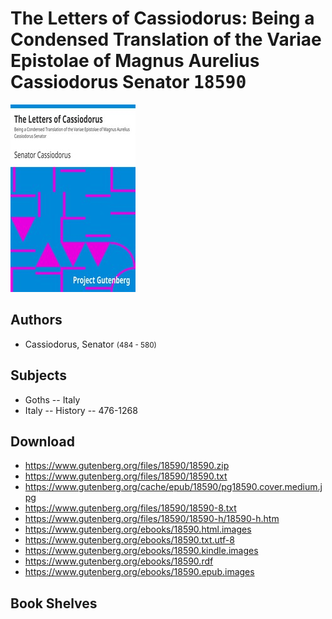 # The Letters of Cassiodorus: Being a Condensed Translation of the Variae Epistolae of Magnus Aurelius Cassiodorus Senator <kbd>18590</kbd>

![](./cover.medium.jpg "")

## Authors


 - Cassiodorus, Senator <small>(484 - 580)</small>

## Subjects


 - Goths -- Italy
 - Italy -- History -- 476-1268

## Download


 - https://www.gutenberg.org/files/18590/18590.zip
 - https://www.gutenberg.org/files/18590/18590.txt
 - https://www.gutenberg.org/cache/epub/18590/pg18590.cover.medium.jpg
 - https://www.gutenberg.org/files/18590/18590-8.txt
 - https://www.gutenberg.org/files/18590/18590-h/18590-h.htm
 - https://www.gutenberg.org/ebooks/18590.html.images
 - https://www.gutenberg.org/ebooks/18590.txt.utf-8
 - https://www.gutenberg.org/ebooks/18590.kindle.images
 - https://www.gutenberg.org/ebooks/18590.rdf
 - https://www.gutenberg.org/ebooks/18590.epub.images

## Book Shelves



